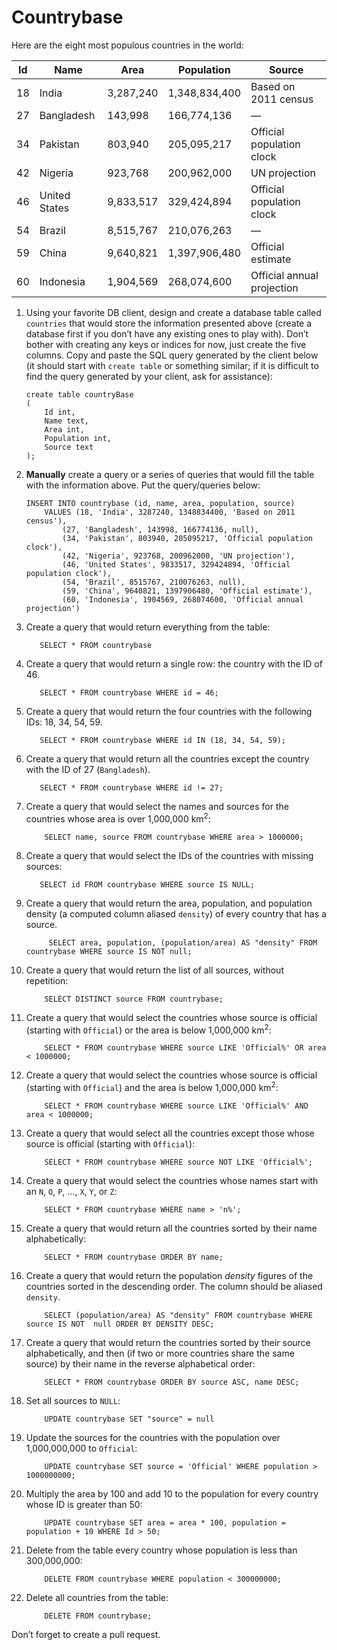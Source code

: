 # Countrybase

Here are the eight most populous countries in the world: 

| Id | Name           | Area      | Population    | Source                     |
|----|----------------|-----------|---------------|----------------------------|
| 18 |  India         | 3,287,240 | 1,348,834,400 | Based on 2011 census       |
| 27 |  Bangladesh    | 143,998   | 166,774,136   | —                          |
| 34 |  Pakistan      | 803,940   | 205,095,217   | Official population clock  |
| 42 |  Nigeria       | 923,768   | 200,962,000   | UN projection              |
| 46 |  United States | 9,833,517 | 329,424,894   | Official population clock  |
| 54 |  Brazil        | 8,515,767 | 210,076,263   | —                          |
| 59 |  China         | 9,640,821 | 1,397,906,480 | Official estimate          |
| 60 |  Indonesia     | 1,904,569 | 268,074,600   | Official annual projection |

1. Using your favorite DB client, design and create a database table called `countries` that would store the information presented above (create a database first if you don’t have any existing ones to play with). Don’t bother with creating any keys or indices for now, just create the five columns. Copy and paste the SQL query generated by the client below (it should start with `create table` or something similar; if it is difficult to find the query generated by your client, ask for assistance):

    ```postgresql
    create table countryBase
    (
    	Id int,
    	Name text,
    	Area int,
    	Population int,
    	Source text
    );

    ```

2. **Manually** create a query or a series of queries that would fill the table with the information above. Put the query/queries below:
    ```postgresql
    INSERT INTO countrybase (id, name, area, population, source)
        VALUES (18, 'India', 3287240, 1348834400, 'Based on 2011 census'),
            (27, 'Bangladesh', 143998, 166774136, null),
            (34, 'Pakistan', 803940, 205095217, 'Official population clock'),
            (42, 'Nigeria', 923768, 200962000, 'UN projection'),
            (46, 'United States', 9833517, 329424894, 'Official population clock'),
            (54, 'Brazil', 8515767, 210076263, null),
            (59, 'China', 9640821, 1397906480, 'Official estimate'),
            (60, 'Indonesia', 1904569, 268074600, 'Official annual projection')
    ```

3. Create a query that would return everything from the table:
    ```postgresql
       SELECT * FROM countrybase
    ```

4. Create a query that would return a single row: the country with the ID of 46.
    ```postgresql
       SELECT * FROM countrybase WHERE id = 46;
    ```

5. Create a query that would return the four countries with the following IDs: 18, 34, 54, 59.
    ```postgresql
       SELECT * FROM countrybase WHERE id IN (18, 34, 54, 59);
    ```

6. Create a query that would return all the countries except the country with the ID of 27 (`Bangladesh`).
    ```postgresql
       SELECT * FROM countrybase WHERE id != 27;
    ```

7. Create a query that would select the names and sources for the countries whose area is over 1,000,000 km<sup>2</sup>:
    ```postgresql
        SELECT name, source FROM countrybase WHERE area > 1000000;
    ```
    
8. Create a query that would select the IDs of the countries with missing sources:
    ```postgresql
       SELECT id FROM countrybase WHERE source IS NULL;
    ```
    
9. Create a query that would return the area, population, and population density (a computed column aliased `density`) of every country that has a source.

    ```postgresql
         SELECT area, population, (population/area) AS "density" FROM countrybase WHERE source IS NOT null;
    ```
    
10. Create a query that would return the list of all sources, without repetition:
    ```postgresql
        SELECT DISTINCT source FROM countrybase;
    ```

11. Create a query that would select the countries whose source is official (starting with `Official`) or the area is below 1,000,000 km<sup>2</sup>:
    ```postgresql
        SELECT * FROM countrybase WHERE source LIKE 'Official%' OR area < 1000000;
    ```

12. Create a query that would select the countries whose source is official (starting with `Official`) and the area is below 1,000,000 km<sup>2</sup>:
    ```postgresql
        SELECT * FROM countrybase WHERE source LIKE 'Official%' AND area < 1000000;
    ```
    
13. Create a query that would select all the countries except those whose source is official (starting with `Official`):
    ```postgresql
        SELECT * FROM countrybase WHERE source NOT LIKE 'Official%';
    ```
    
14. Create a query that would select the countries whose names start with an `N`, `O`, `P`, ..., `X`, `Y`, or `Z`:
    ```postgresql
        SELECT * FROM countrybase WHERE name > 'n%';
    ```
    
15. Create a query that would return all the countries sorted by their name alphabetically:
    ```postgresql
        SELECT * FROM countrybase ORDER BY name;
    ```
    
16. Create a query that would return the population _density_ figures of the countries sorted in the descending order. The column should be aliased `density`.
    ```postgresql
        SELECT (population/area) AS "density" FROM countrybase WHERE source IS NOT  null ORDER BY DENSITY DESC;
    ```
    
17. Create a query that would return the countries sorted by their source alphabetically, and then (if two or more countries share the same source) by their name in the reverse alphabetical order:
    ```postgresql
        SELECT * FROM countrybase ORDER BY source ASC, name DESC;
    ```
    
18. Set all sources to `NULL`:
    ```postgresql
        UPDATE countrybase SET "source" = null
    ```
    
19. Update the sources for the countries with the population over 1,000,000,000 to `Official`:
    ```postgresql
        UPDATE countrybase SET source = 'Official' WHERE population > 1000000000;
    ```
    
20. Multiply the area by 100 and add 10 to the population for every country whose ID is greater than 50:
    ```postgresql
        UPDATE countrybase SET area = area * 100, population = population + 10 WHERE Id > 50;
    ```
    
21. Delete from the table every country whose population is less than 300,000,000:
    ```postgresql
        DELETE FROM countrybase WHERE population < 300000000;
    ```
    
22. Delete all countries from the table:
    ```postgresql
        DELETE FROM countrybase;
    ```
    
Don’t forget to create a pull request.
